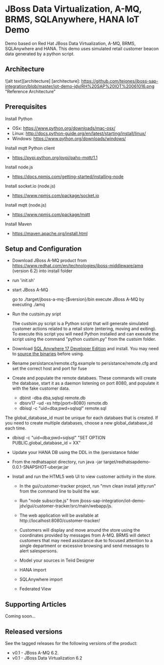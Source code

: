 JBoss Data Virtualization, A-MQ, BRMS, SQLAnywhere, HANA IoT Demo 
=====================================================================

Demo based on Red Hat JBoss Data Virtualization, A-MQ, BRMS, SQLAnywhere and HANA. This demo uses simulated retail customer beacon data generated by a python script. 

Architecture
-----------------------
![alt text][architecture]
[architecture]: https://github.com/tejones/jboss-sap-integration/blob/master/iot-demo-jdv/RH%20SAP%20IOT%20061016.png "Reference Architecture"

Prerequisites
-----------------------

Install Python
-  OSx: https://www.python.org/downloads/mac-osx/ 
-  Linux: http://docs.python-guide.org/en/latest/starting/install/linux/    
-  Windows: https://www.python.org/downloads/windows/

Install mqtt Python client
- https://pypi.python.org/pypi/paho-mqtt/1.1

Install node.js
- https://docs.npmjs.com/getting-started/installing-node

Install socket.io (node.js)
- https://www.npmjs.com/package/socket.io

Install mqtt (node.js)
- https://www.npmjs.com/package/mqtt

Install Maven
- https://maven.apache.org/install.html

Setup and Configuration
-----------------------

- Download JBoss A-MQ product from https://www.redhat.com/en/technologies/jboss-middleware/amq (version 6.2) into install folder

- run 'init.sh' 

- start JBoss A-MQ

   go to ./target/jboss-a-mq-{$version}/bin
   execute JBoss A-MQ by executing ./amq

- Run the custsim.py sript

  The custsim.py script is a Python script that will generate simulated customer actions 
  related to a retail store (entering, moving and exiting).
  To execute this script you will need Python installed and can exexute the script using 
  the command "python custsim.py" from the custsim folder. 

- Download [SQL Anywhere 17 Developer Edition](https://www.sap.com/cmp/syb/crm-xm15-dwn-dt015/index.html) and install. You may need to [source the binaries](http://dcx.sap.com/index.html#sqla170/en/html/8135b1bb6ce2101499f0f55a54bc1ab2.html) before using.

- Rename persistance/remote.cfg.example to persistance/remote.cfg and set the correct host and port for fuse

- Create and populate the remote databaes. These commands will create the database, start it as a daemon listening on port 8080, and populate it with the fake customer data.

  - dbinit -dba dba,sqlsql remote.db
  - dbsrv17 -ud -xs http{port=8080} remote.db
  - dbisql -c "uid=dba;pwd=sqlsql" remote.sql

The global_database_id must be unique for each databaes that is created. If you need to create multiple databases, choose a new global_database_id each time.

  - dbisql -c "uid=dba;pwd=sqlsql" "SET OPTION PUBLIC.global_database_id = XX"

- Update your HANA DB using the DDL in the /persistance folder

- From the redhatsapiot directory, run java -jar target/redhatsapdemo-0.0.1-SNAPSHOT-uberjar.jar 

- Install and run the HTML5 web UI to view customer activity in the store.
  - In the gui/customer-tracker project, run "mvn clean install jetty:run" from the command line to build the war.
  - Run "node subscribe.js" from jboss-sap-integration/iot-demo-jdv/gui/customer-tracker/src/main/webapp/js. 
  - The web application will be available at http://localhost:8080/customer-tracker/
  - Customers will display and move around the store using the coordinates provided by messages from A-MQ. BRMS will detect customers that may need assistance due to focused attention to a single department or excessive browsing and send messages to alert salespersons.

  - Model your sources in Teiid Designer
  -   HANA import
  -   SQLAnywhere import
  -   Federated View


Supporting Articles
-------------------

Coming soon...


Released versions
-----------------

See the tagged releases for the following versions of the product:

- v0.1 - JBoss A-MQ 6.2.
- v0.1 - JBoss Data Virtualization 6.2



